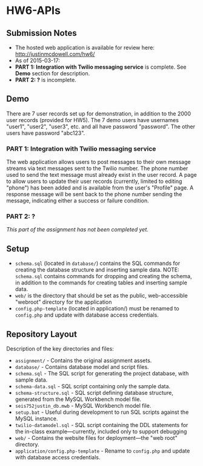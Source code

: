 # HW6-APIs

## Submission Notes
* The hosted web application is available for review here: http://justinmcdowell.com/hw6/
* As of 2015-03-17:
 * **PART 1: Integration with Twilio messaging service** is complete. See **Demo** section for description.
 * **PART 2: ?** is incomplete.

## Demo
There are 7 user records set up for demonstration, in addition to the 2000 user records (provided for HW5). The 7 demo users have usernames "user1", "user2", "user3", etc. and all have password "password". The other users have password "abc123".

### PART 1: Integration with Twilio messaging service
The web application allows users to post messages to their own message streams via text messages sent to the Twilio number. The phone number used to send the text message must already exist in the user record. A page to allow users to update their user records (currently, limited to editing "phone") has been added and is available from the user's "Profile" page. A response message will be sent back to the phone number sending the message, indicating either a success or failure condition.

### PART 2: ?
*This part of the assignment has not been completed yet.*

## Setup
* `schema.sql` (located in `database/`) contains the SQL commands for creating the database structure and inserting sample data. NOTE: `schema.sql` contains commands for dropping and creating the schema, in addition to the commands for creating tables and inserting sample data.
* `web/` is the directory that should be set as the public, web-accessible "webroot" directory for the application
* `config.php-template` (located in application/) must be renamed to `config.php` and update with database access credentials.

## Repository Layout

Description of the key directories and files:

* `assignment/` - Contains the original assignment assets.
* `database/` - Contains database model and script files.
* `schema.sql` - The SQL script for generating the project database, with sample data.
* `schema-data.sql` - SQL script containing only the sample data.
* `schema-structure.sql` - SQL script defining database structure, generated from the MySQL Workbench model file.
* `seis752justin_db.mwb` - MySQL Workbench model file.
* `setup.bat` - Useful during development to run SQL scripts against the MySQL instance.
* `twilio-datamodel.sql` - SQL script containing the DDL statements for the in-class example—currently, included only to support debugging
* `web/` - Contains the website files for deployment—the "web root" directory.
 * `application/config.php-template` - Rename to `config.php` and update with database access credentials.
